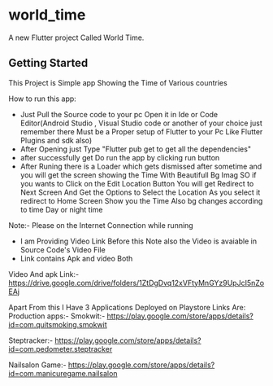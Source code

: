 # world_time

A new Flutter project Called World Time.

## Getting Started

This Project is Simple app Showing the Time of Various countries  
  
How to run this app: 
  - Just Pull the Source code to your pc Open it in Ide or Code Editor(Android Studio , Visual Studio code   or another of your choice just remember there Must be a Proper setup of Flutter to your Pc Like Flutter Plugins and sdk also) 
  - After Opening just Type "Flutter pub get to get all the dependencies" 
  - after successfully get Do run the app by clicking run button 
  - After Runing there is a Loader which gets dismissed after sometime and you will get the screen showing the Time With Beautifull Bg Imag
 SO if you wants to Click on the Edit Location Button You will get Redirect to Next Screen And Get the Options to Select the Location As you select it redirect to Home Screen
Show you the Time Also bg changes according to time Day or night time 


Note:- Please on the Internet Connection while running
  - I am Providing Video Link Before this Note also the Video is avaiable in Source Code's Video File 
  - Link contains Apk and video Both 



Video And apk Link:- https://drive.google.com/drive/folders/1ZtDgDvq12xVFtyMnGYz9UpJcI5nZoEAj



Apart From this I Have 3 Applications Deployed on Playstore Links Are:
Production apps:-
Smokwit:- https://play.google.com/store/apps/details?id=com.quitsmoking.smokwit

Steptracker:-
https://play.google.com/store/apps/details?id=com.pedometer.steptracker

Nailsalon Game:-
https://play.google.com/store/apps/details?id=com.manicuregame.nailsalon 
 


